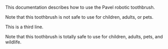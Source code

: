 This documentation describes how to use the Pavel robotic toothbrush.

Note that this toothbrush is not safe to use for children, adults, or pets.

This is a third line.

Note that this toothbrush is totally safe to use for children, adults, pets, and wildlife.
